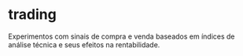 # trading
Experimentos com sinais de compra e venda baseados em índices de análise técnica e seus efeitos na rentabilidade.
